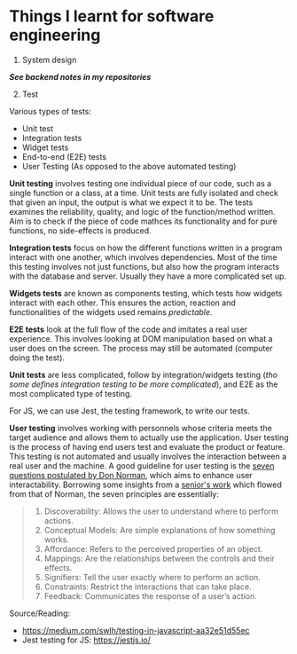 # Things I learnt for software engineering

1. System design 

***See backend notes in my repositories***

2. Test

Various types of tests:
- Unit test 
- Integration tests
- Widget tests
- End-to-end (E2E) tests
- User Testing (As opposed to the above automated testing)

**Unit testing** involves testing one individual piece of our code, such as a single function or a class, at a time. Unit tests are fully isolated and check that given an input, the output is what we expect it to be. The tests examines the reliability, quality, and logic of the function/method written. Aim is to check if the piece of code mathces its functionality and for pure functions, no side-effects is produced.

**Integration tests** focus on how the different functions written in a program interact with one another, which involves dependencies. Most of the time this testing involves not just functions, but also how the program interacts with the database and server. Usually they have a more complicated set up. 

**Widgets tests** are known as components testing, which tests how widgets interact with each other. This ensures the action, reaction and functionalities of the widgets used remains _predictable_. 

**E2E tests** look at the full flow of the code and imitates a real user experience. This involves looking at DOM manipulation based on what a user does on the screen. The process may still be automated (computer doing the test). 

**Unit tests** are less complicated, follow by integration/widgets testing (_tho some defines integration testing to be more complicated_), and E2E as the most complicated type of testing. 

For JS, we can use Jest, the testing framework, to write our tests. 

**User testing** involves working with personnels whose criteria meets the target audience and allows them to actually use the application. User testing is the process of having end users test and evaluate the product or feature. This testing is not automated and usually involves the interaction between a real user and the machine. A good guideline for user testing is the [seven questions postulated by Don Norman](https://uxdesign.cc/ux-psychology-principles-seven-fundamental-design-principles-39c420a05f84), which aims to enhance user interactability. Borrowing some insights from a [senior's work](https://drive.google.com/drive/u/1/my-drive) which flowed from that of Norman, the seven principles are essentially:
> 1. Discoverability: Allows the user to understand where to perform actions. 
> 2. Conceptual Models: Are simple explanations of how something works.
> 3. Affordance: Refers to the perceived properties of an object.
> 4. Mappings: Are the relationships between the controls and their effects.
> 5. Signifiers: Tell the user exactly where to perform an action.
> 6. Constraints: Restrict the interactions that can take place.
> 7. Feedback: Communicates the response of a user’s action.

Source/Reading:
- https://medium.com/swlh/testing-in-javascript-aa32e51d55ec
- Jest testing for JS: https://jestjs.io/
